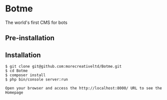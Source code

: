 Botme
=====

The world's first CMS for bots

## Pre-installation


## Installation
```
$ git clone git@github.com:morecreativeltd/Botme.git
$ cd Botme
$ composer install
$ php bin/console server:run
```
```
Open your browser and access the http://localhost:8000/ URL to see the Homepage
```